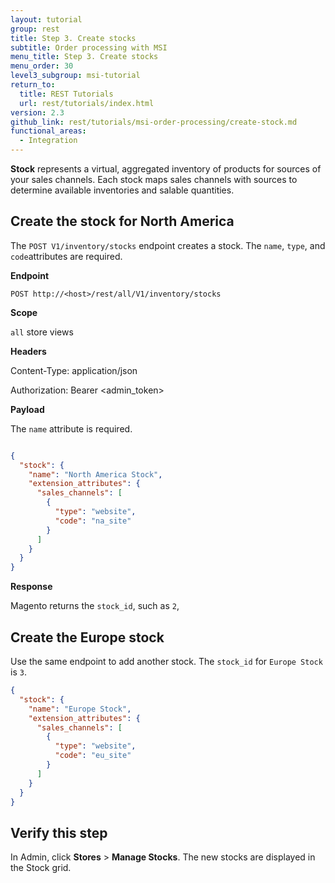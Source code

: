 ```yaml
---
layout: tutorial
group: rest
title: Step 3. Create stocks
subtitle: Order processing with MSI
menu_title: Step 3. Create stocks
menu_order: 30
level3_subgroup: msi-tutorial
return_to:
  title: REST Tutorials
  url: rest/tutorials/index.html
version: 2.3
github_link: rest/tutorials/msi-order-processing/create-stock.md
functional_areas:
  - Integration
---
```


**Stock** represents a virtual, aggregated inventory of products for sources of your sales channels. Each stock maps sales channels with sources to determine available inventories and salable quantities.

## Create the stock for North America

The `POST V1/inventory/stocks` endpoint creates a stock. The `name`, `type`, and `code`attributes are required.

**Endpoint**

`POST http://<host>/rest/all/V1/inventory/stocks`

**Scope**

`all` store views

**Headers**

Content-Type: application/json

Authorization: Bearer <admin_token>

**Payload**

The `name` attribute is required.

``` json

{
  "stock": {
    "name": "North America Stock",
    "extension_attributes": {
      "sales_channels": [
        {
          "type": "website",
          "code": "na_site"
        }
      ]
    }
  }
}
```

**Response**

Magento returns the `stock_id`, such as `2`,


## Create the Europe stock

Use the same endpoint to add another stock. The `stock_id` for `Europe Stock` is `3`.

``` json
{
  "stock": {
    "name": "Europe Stock",
    "extension_attributes": {
      "sales_channels": [
        {
          "type": "website",
          "code": "eu_site"
        }
      ]
    }
  }
}
```

## Verify this step

In Admin, click **Stores** > **Manage Stocks**.  The new stocks are displayed in the Stock grid.
